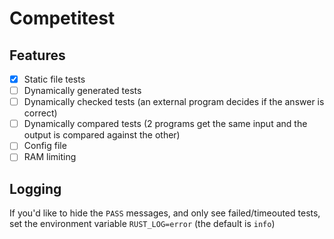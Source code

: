 # Competitest

## Features

- [x] Static file tests
- [ ] Dynamically generated tests
- [ ] Dynamically checked tests (an external program decides if the answer is correct)
- [ ] Dynamically compared tests (2 programs get the same input and the output is compared against the other)
- [ ] Config file
- [ ] RAM limiting

## Logging

If you'd like to hide the `PASS` messages, and only see failed/timeouted tests, set the environment variable `RUST_LOG=error` (the default is `info`)
